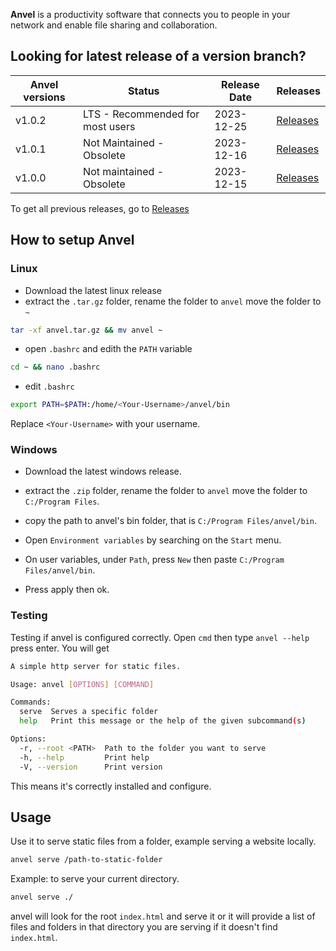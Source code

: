 __Anvel__ is a productivity software that connects you to people in your network and enable file sharing and collaboration.

## Looking for latest release of a version branch?

| __Anvel versions__ | __Status__ | __Release Date__ | __Releases__ |
|--------------------|------------|------------------|--------------|
| v1.0.2 | LTS - Recommended for most users | 2023-12-25 | [Releases](./releases.md) |
| v1.0.1 | Not Maintained - Obsolete | 2023-12-16 | [Releases](./releases.md) |
| v1.0.0 | Not maintained - Obsolete | 2023-12-15 | [Releases](./releases.md) |

To get all previous releases, go to [Releases](./releases.md)

## How to setup Anvel

### Linux
* Download the latest linux release
* extract the `.tar.gz` folder, rename the folder to `anvel` move the folder to `~`

```bash
tar -xf anvel.tar.gz && mv anvel ~
```
* open `.bashrc` and edith the `PATH` variable

```bash
cd ~ && nano .bashrc
```
* edit `.bashrc`
```bash
export PATH=$PATH:/home/<Your-Username>/anvel/bin
```
Replace `<Your-Username>` with your username.


### Windows
* Download the latest windows release.

* extract the `.zip` folder, rename the folder to `anvel` move the folder to `C:/Program Files`.

* copy the path to anvel's bin folder, that is `C:/Program Files/anvel/bin`.

* Open `Environment variables` by searching on the `Start` menu.

* On user variables, under `Path`, press `New` then paste `C:/Program Files/anvel/bin`.

* Press apply then ok.


### Testing
Testing if anvel is configured correctly. Open `cmd` then type `anvel --help` press enter.
You will get 
```bash
A simple http server for static files.

Usage: anvel [OPTIONS] [COMMAND]

Commands:
  serve  Serves a specific folder
  help   Print this message or the help of the given subcommand(s)

Options:
  -r, --root <PATH>  Path to the folder you want to serve
  -h, --help         Print help
  -V, --version      Print version
```
This means it's correctly installed and configure.


## Usage 
Use it to serve static files from a folder, example serving a website locally.
```bash
anvel serve /path-to-static-folder
```
Example: to serve your current directory.
```bash
anvel serve ./
```
anvel will look for the root `index.html` and serve it or it will provide a list of files and folders in that directory you are serving if it doesn't find `index.html`.
